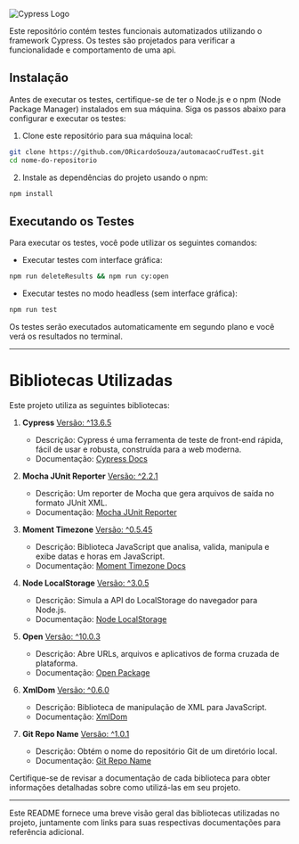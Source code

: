 ![Cypress Logo](https://cloud.githubusercontent.com/assets/1268976/20607953/d7ae489c-b24a-11e6-9cc4-91c6c74c5e88.png)

Este repositório contém testes funcionais automatizados utilizando o framework Cypress. 
Os testes são projetados para verificar a funcionalidade e comportamento de uma api.

## Instalação

Antes de executar os testes, certifique-se de ter o Node.js e o npm (Node Package Manager) instalados em sua máquina.
Siga os passos abaixo para configurar e executar os testes:

1. Clone este repositório para sua máquina local:

```bash
git clone https://github.com/ORicardoSouza/automacaoCrudTest.git
cd nome-do-repositorio
```

2. Instale as dependências do projeto usando o npm:

```bash
npm install
```

## Executando os Testes

Para executar os testes, você pode utilizar os seguintes comandos:

- Executar testes com interface gráfica:

```bash
npm run deleteResults && npm run cy:open
```

- Executar testes no modo headless (sem interface gráfica):

```bash
npm run test
```

Os testes serão executados automaticamente em segundo plano e você verá os resultados no terminal.

---

# Bibliotecas Utilizadas

Este projeto utiliza as seguintes bibliotecas:

1. **Cypress** [Versão: ^13.6.5](https://www.npmjs.com/package/cypress)
   - Descrição: Cypress é uma ferramenta de teste de front-end rápida, fácil de usar e robusta, construída para a web moderna.
   - Documentação: [Cypress Docs](https://docs.cypress.io/guides/overview/why-cypress.html)

2. **Mocha JUnit Reporter** [Versão: ^2.2.1](https://www.npmjs.com/package/mocha-junit-reporter)
   - Descrição: Um reporter de Mocha que gera arquivos de saída no formato JUnit XML.
   - Documentação: [Mocha JUnit Reporter](https://www.npmjs.com/package/mocha-junit-reporter)

3. **Moment Timezone** [Versão: ^0.5.45](https://www.npmjs.com/package/moment-timezone)
   - Descrição: Biblioteca JavaScript que analisa, valida, manipula e exibe datas e horas em JavaScript.
   - Documentação: [Moment Timezone Docs](https://momentjs.com/timezone/docs/)

4. **Node LocalStorage** [Versão: ^3.0.5](https://www.npmjs.com/package/node-localstorage)
   - Descrição: Simula a API do LocalStorage do navegador para Node.js.
   - Documentação: [Node LocalStorage](https://www.npmjs.com/package/node-localstorage)

5. **Open** [Versão: ^10.0.3](https://www.npmjs.com/package/open)
   - Descrição: Abre URLs, arquivos e aplicativos de forma cruzada de plataforma.
   - Documentação: [Open Package](https://www.npmjs.com/package/open)

6. **XmlDom** [Versão: ^0.6.0](https://www.npmjs.com/package/xmldom)
   - Descrição: Biblioteca de manipulação de XML para JavaScript.
   - Documentação: [XmlDom](https://www.npmjs.com/package/xmldom)

7. **Git Repo Name** [Versão: ^1.0.1](https://www.npmjs.com/package/git-repo-name)
   - Descrição: Obtém o nome do repositório Git de um diretório local.
   - Documentação: [Git Repo Name](https://www.npmjs.com/package/git-repo-name)

Certifique-se de revisar a documentação de cada biblioteca para obter informações detalhadas sobre como utilizá-las em seu projeto.

---

Este README fornece uma breve visão geral das bibliotecas utilizadas no projeto, juntamente com links para suas respectivas documentações para referência adicional.